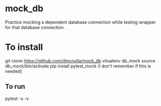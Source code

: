 # mock_db
Practice mocking a dependent database connection while testing wrapper for that database connection.

# To install
git clone https://github.com/dmcnulla/mock_db
vitualenv db_mock
source db_mock/bin/activate 
pip install pytest_mock (I don't remember if this is needed)

## To run
pytest -s -v

